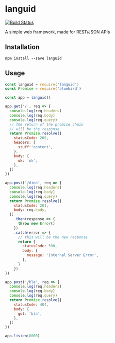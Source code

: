 # languid
[![Build Status](https://travis-ci.org/otaviopace/languid.svg?branch=master)](https://travis-ci.org/otaviopace/languid)

A simple web framework, made for REST/JSON APIs

## Installation

`npm install --save languid`

## Usage

```javascript
const languid = require('languid')
const Promise = require('bluebird')

const app = languid()

app.get('/', req => {
  console.log(req.headers)
  console.log(req.body)
  console.log(req.query)
  // the return of the promise chain
  // will be the response
  return Promise.resolve({
    statusCode: 200,
    headers: {
      stuff:'content',
    },
    body: {
      ok: 'ok',
    },
  })
})

app.post('/dino', req => {
  console.log(req.headers)
  console.log(req.body)
  console.log(req.query)
  return Promise.resolve({
    statusCode: 201,
    body: req.body,
  })
    .then(response => {
      throw new Error()
    })
    .catch(error => {
      // this will be the new response
      return {
        statusCode: 500,
        body: {
          message: 'Internal Server Error',
        },
      }
    })
})

app.post('/bla', req => {
  console.log(req.headers)
  console.log(req.body)
  console.log(req.query)
  return Promise.resolve({
    statusCode: 404,
    body: {
      got: 'bla',
    },
  })
})

app.listen(8000)
```
